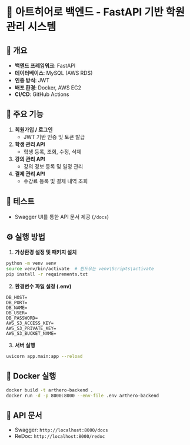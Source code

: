 # 🎯 아트히어로 백엔드 - FastAPI 기반 학원 관리 시스템

## 📌 개요

- **백엔드 프레임워크**: FastAPI
- **데이터베이스**: MySQL (AWS RDS)
- **인증 방식**: JWT
- **배포 환경**: Docker, AWS EC2
- **CI/CD**: GitHub Actions

## 🔧 주요 기능

1. **회원가입 / 로그인**
   - JWT 기반 인증 및 토큰 발급
2. **학생 관리 API**
   - 학생 등록, 조회, 수정, 삭제
3. **강의 관리 API**
   - 강의 정보 등록 및 일정 관리
4. **결제 관리 API**
   - 수강료 등록 및 결제 내역 조회

## 🧪 테스트

- Swagger UI를 통한 API 문서 제공 (`/docs`)

## ⚙️ 실행 방법

1. **가상환경 설정 및 패키지 설치**

```bash
python -m venv venv
source venv/bin/activate  # 윈도우는 venv\Scripts\activate
pip install -r requirements.txt
```

2. **환경변수 파일 설정 (.env)**

```env
DB_HOST=
DB_PORT=
DB_NAME=
DB_USER=
DB_PASSWORD=
AWS_S3_ACCESS_KEY=
AWS_S3_PRIVATE_KEY=
AWS_S3_BUCKET_NAME=
```

3. **서버 실행**

```bash
uvicorn app.main:app --reload
```

## 🐳 Docker 실행

```bash
docker build -t arthero-backend .
docker run -d -p 8000:8000 --env-file .env arthero-backend
```

## 🧾 API 문서

- Swagger: `http://localhost:8000/docs`
- ReDoc: `http://localhost:8000/redoc`

